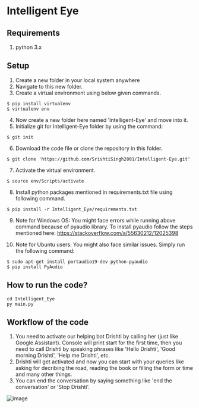 # Intelligent Eye

## Requirements

1. python 3.x

## Setup

1. Create a new folder in your local system anywhere
2. Navigate to this new folder.
3. Create a virtual environment using below given commands.

```
$ pip install virtualenv
$ virtualenv env
```

4. Now create a new folder here named 'Intelligent-Eye' and move into it.
5. Initialize git for Intelligent-Eye folder by using the command:

```
$ git init
```

6. Download the code file or clone the repository in this folder.

```
$ git clone 'https://github.com/SrishtiSingh2001/Intelligent-Eye.git'
```

7. Activate the virtual environment.

```
$ source env/Scripts/activate
```

8. Install python packages mentioned in requirements.txt file using following command.

```
$ pip install -r Intelligent_Eye/requirements.txt
```

9. Note for Windows OS:
   You might face errors while running above command because of pyaudio library. To install pyaudio follow the steps mentioned here: https://stackoverflow.com/a/55630212/12025398

10. Note for Ubuntu users:
   You might also face similar issues. Simply run the following command:

```
$ sudo apt-get install portaudio19-dev python-pyaudio
$ pip install PyAudio
```

## How to run the code?

```
cd Intelligent_Eye
py main.py
```

## Workflow of the code
1. You need to activate our helping bot Drishti by calling her (just like Google Assistant). Console will print start for the first time, then you need to call Drishti by speaking phrases like 'Hello Drishti', 'Good morning Drishti', 'Help me Drishti', etc.
2. Drishti will get activated and now you can start with your queries like asking for decribing the road, reading the book or filling the form or time and many other things.
3. You can end the conversation by saying something like 'end the conversation' or 'Stop Drishti'. 



![image](https://user-images.githubusercontent.com/64425886/168954561-0f69da6a-ddb9-42d3-b5ed-6111f5628ec9.png)


